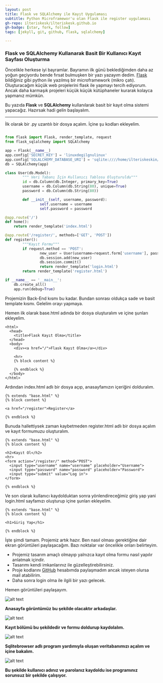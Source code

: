 ```yaml
---
layout: post
title: Flask ve SQLAlchemy ile Kayıt Uygulaması
subtitle: Python Microframewor'u olan Flask ile register uygulaması
gh-repo: ilteriskesk/ilteriskesk.github.io
gh-badge: [star, fork, follow]
tags: [jekyll, git, github, flask, sqlalchemy]

---
```


### Flask ve SQLAlchemy Kullanarak Basit Bir Kullanıcı Kayıt Sayfası Oluşturma

Öncelikle herkese iyi bayramlar. Bayramın ilk günü beklediğimden daha az yoğun geçiyordu bende fırsat
bulmuşken bir yazı yazayım dedim.
[Flask](http://flask.pocoo.org/) bildiğiniz gibi python ile yazılmış bir microframework (mikro çatı).
Oluşturacağım küçük web projelerini flask ile yapmayı tercih ediyorum. Ancak daha karmaşık projeleri
küçük küçük kütüphaneler kurarak kolayca yapmanız mümkün.

Bu yazıda **Flask** ve **SQLAlchemy** kullanılarak basit bir kayıt olma sistemi yapacağız. Hazırsak hadi
gelin başlayalım.

---------------------------------------

İlk olarak bir .py uzantılı bir dosya açalım. İçine şu kodları ekleyelim.

```Python

from flask import Flask, render_template, request
from flask_sqlalchemy import SQLAlchemy

app = Flask(__name__)
app.config['SECRET_KEY'] = 'linuxdegilgnulinux'
app.config['SQLALCHEMY_DATABASE_URI'] = 'sqlite:////home/ilteriskeskin/fla/data.db' # Burada data.db adlı veritabanını nereye kaydettiyseniz orayı yazın.
db = SQLAlchemy(app)

class User(db.Model):
        """ Veri Tabanı İçin Kullanıcı Tablosu Oluşturuldu"""
        id = db.Column(db.Integer, primary_key=True)
        username = db.Column(db.String(80), unique=True)
        password = db.Column(db.String(80))

        def __init__(self, username, password):
                self.username = username
                self.password = password

@app.route('/')
def home():
    return render_template('index.html')

@app.route('/register/', methods=['GET', 'POST'])
def register():
        """Kayıt Formu"""
        if request.method == 'POST':
                new_user = User(username=request.form['username'], password=request.form['password'])
                db.session.add(new_user)
                db.session.commit()
                return render_template('login.html')
        return render_template('register.html')

if __name__ == '__main__':
    db.create_all()
    app.run(debug=True)

```
Projemizin Back-End kısmı bu kadar. Bundan sonrası oldukça sade ve basit template kısmı. Gelelim orayı yapmaya.

Hemen ilk olarak base.html adında bir dosya oluşturalım ve içine şunları ekleyelim.

```
<html>
  <head>
    <title>Flask Kayıt Olma</title>
  </head>
  <body>
    <div><a href="/">Flask Kayıt Olma</a></div>
		
    <hr>
    {% block content %}
    
    {% endblock %}
  </body>
</html>

```
Ardından index.html adlı bir dosya açıp, anasayfamızın içeriğini dolduralım.

```
{% extends "base.html" %}
{% block content %}
 
<a href="/register">Register</a>

{% endblock %}

```

Bunuda hallettiysek zaman kaybetmeden register.html adlı bir dosya açalım ve kayıt formumuzu oluşturalım.

```
{% extends "base.html" %}
{% block content %}

<h2>Kayıt Ol</h2>
<hr>
<form action="/register/" method="POST">
  <input type="username" name="username" placeholder="Username">
  <input type="password" name="password" placeholder="Password">
  <input type="submit" value="Log in">
</form>

{% endblock %}

```

Ve son olarak kullanıcı kaydolduktan sonra yönlendireceğimiz giriş yap yani login.html sayfamızı oluşturup içine
şunları ekleyelim.

```
{% extends "base.html" %}
{% block content %}

<h1>Giriş Yap</h1>

{% endblock %}

```

İşte şimdi tamam. Projemiz artık hazır. Ben nasıl olması gerektiğine dair ekran görüntüleri paylaşacağım. Bazı noktalar var
öncelikle onları belirteyim.

* Projemiz tasarım amaçlı olmayıp yalnızca kayıt olma formu nasıl yapılır anlatmak içindir.
* Tasarımı kendi imkanlarınız ile güzelleştirebilirsiniz.
* Proje kodlarını [GitHub](https://github.com/ilteriskesk) hesabımda paylaşmadım ancak isteyen olursa mail atabilirim.
* Daha sonra login olma ile ilgili bir yazı gelecek.

Hemen görüntüleri paylaşayım.

![alt text](https://github.com/ilteriskesk/ilteriskesk.github.io/tree/master/img/home_yazi.png "IMG 1")

**Anasayfa görüntümüz bu şekilde olacaktır arkadaşlar.**

![alt text](https://github.com/ilteriskesk/ilteriskesk.github.io/tree/master/img/register_yazi.png "IMG 1")

**Kayıt bölümü bu şekildedir ve formu doldurup kaydolalım.**

![alt text](https://github.com/ilteriskesk/ilteriskesk.github.io/tree/master/img/sqlitebrowser_yazi.png "IMG 1")

**Sqlitebrowser adlı program yardımıyla oluşan veritabanımızı açalım ve içine bakalım.**

![alt text](https://github.com/ilteriskesk/ilteriskesk.github.io/tree/master/img/db_yazi.png "IMG 1")

**Bu şekilde kullanıcı adınız ve parolanız kaydoldu ise programınız sorunsuz bir şekilde çalışıyor.**

